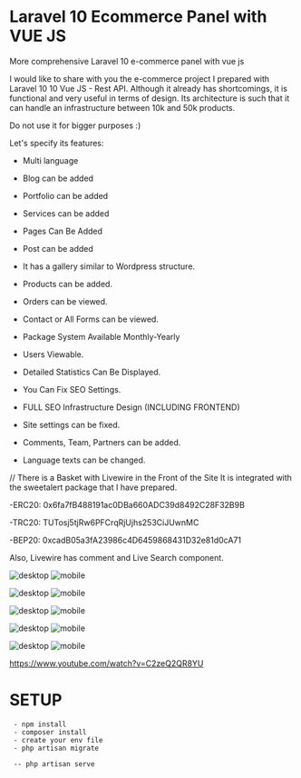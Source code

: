 # Laravel 10 Ecommerce Panel with VUE JS
More comprehensive Laravel 10 e-commerce panel with vue js

I would like to share with you the e-commerce project I prepared with Laravel 10 10 Vue JS - Rest API. Although it already has shortcomings, it is functional and very useful in terms of design. Its architecture is such that it can handle an infrastructure between 10k and 50k products.

Do not use it for bigger purposes :)

Let's specify its features:

- Multi language

- Blog can be added

- Portfolio can be added

- Services can be added

- Pages Can Be Added

- Post can be added

- It has a gallery similar to Wordpress structure.

- Products can be added.

- Orders can be viewed.

- Contact or All Forms can be viewed.

- Package System Available Monthly-Yearly

- Users Viewable.

- Detailed Statistics Can Be Displayed.

- You Can Fix SEO Settings.

- FULL SEO Infrastructure Design (INCLUDING FRONTEND)

- Site settings can be fixed.

- Comments, Team, Partners can be added.

- Language texts can be changed.



// There is a Basket with Livewire in the Front of the Site It is integrated with the sweetalert package that I have prepared.

-ERC20: 0x6fa7fB488191ac0DBa660ADC39d8492C28F32B9B

-TRC20: TUTosj5tjRw6PFCrqRjUjhs253CiJUwnMC

-BEP20: 0xcadB05a3fA23986c4D6459868431D32e81d0cA71

Also, Livewire has comment and Live Search component.

![desktop](/screenshots/1.png)
![mobile](/screenshots/2.png)

![desktop](/screenshots/3.png)
![mobile](/screenshots/4.png)

![desktop](/screenshots/5.png)
![mobile](/screenshots/6.png)

![desktop](/screenshots/6.png)
![mobile](/screenshots/product-edit.png)

![desktop](/screenshots/page.png)
![mobile](/screenshots/posts.png)


https://www.youtube.com/watch?v=C2zeQ2QR8YU



# SETUP

```
 - npm install
 - composer install
 - create your env file
 - php artisan migrate

 -- php artisan serve


```
